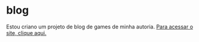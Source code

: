 # blog
 
Estou criano um projeto de blog de games de minha autoria.
    <a href="https://viniciusaugustom.github.io/bloggames/">Para acessar o site, clique aqui.</a>